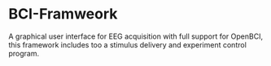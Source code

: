 # BCI-Framweork

A graphical user interface for EEG acquisition with full support for OpenBCI,
this framework includes too a stimulus delivery and experiment control program.
